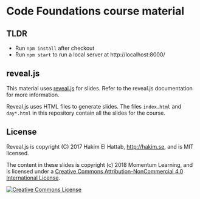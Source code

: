 # Code Foundations course material

## TLDR

* Run `npm install` after checkout
* Run `npm start` to run a local server at http://localhost:8000/

## reveal.js

This material uses [reveal.js](https://github.com/hakimel/reveal.js/) for slides. Refer to the reveal.js documentation for more information.

Reveal.js uses HTML files to generate slides. The files `index.html` and `day*.html` in this repository contain all the slides for the course.


## License

Reveal.js is copyright (C) 2017 Hakim El Hattab, http://hakim.se, and is MIT licensed.

The content in these slides is copyright (c) 2018 Momentum Learning, and is licensed under a <a rel="license" href="http://creativecommons.org/licenses/by-nc/4.0/">Creative Commons Attribution-NonCommercial 4.0 International License</a>.

<a rel="license" href="http://creativecommons.org/licenses/by-nc/4.0/"><img alt="Creative Commons License" style="border-width:0" src="https://i.creativecommons.org/l/by-nc/4.0/88x31.png" /></a>
